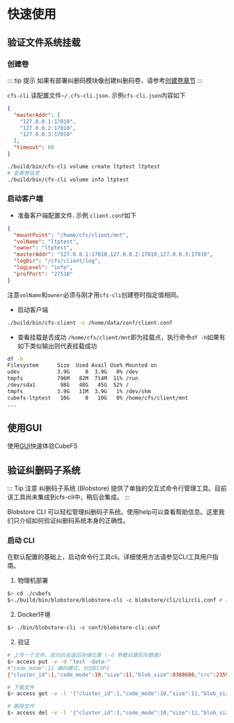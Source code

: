 # 快速使用

## 验证文件系统挂载

### 创建卷

::: tip 提示
如果有部署纠删码模块像创建纠删码卷，请参考[创建卷章节](../user-guide/volume.md)
:::

`cfs-cli` 读配置文件`~/.cfs-cli.json`. 示例`cfs-cli.json`内容如下

```json
{
  "masterAddr": [
    "127.0.0.1:17010",
    "127.0.0.2:17010",
    "127.0.0.3:17010"
  ],
  "timeout": 60
}
```

```bash
./build/bin/cfs-cli volume create ltptest ltptest
# 查看卷信息
./build/bin/cfs-cli volume info ltptest
```
### 启动客户端

- 准备客户端配置文件. 示例 `client.conf`如下

```json
{
  "mountPoint": "/home/cfs/client/mnt",
  "volName": "ltptest",
  "owner": "ltptest",
  "masterAddr": "127.0.0.1:17010,127.0.0.2:17010,127.0.0.3:17010",
  "logDir": "/cfs/client/log",
  "logLevel": "info",
  "profPort": "27510"
}
```

注意`volName`和`owner`必须与刚才用`cfs-cli`创建卷时指定值相同。

- 启动客户端
```bash
./build/bin/cfs-client -c /home/data/conf/client.conf
```

- 查看挂载是否成功
`/home/cfs/client/mnt`即为挂载点，执行命令`df -h`如果有如下类似输出则代表挂载成功
```bash
df -h
Filesystem      Size  Used Avail Use% Mounted on
udev            3.9G     0  3.9G   0% /dev
tmpfs           796M   82M  714M  11% /run
/dev/sda1        98G   48G   45G  52% /
tmpfs           3.9G   11M  3.9G   1% /dev/shm
cubefs-ltptest   10G     0   10G   0% /home/cfs/client/mnt
...
```
## 使用GUI
使用[GUI](../tools/gui.md)快速体验CubeFS

## 验证纠删码子系统
::: Tip
注意 纠删码子系统 (Blobstore) 提供了单独的交互式命令行管理工具。目前该工具尚未集成到cfs-cli中，稍后会集成。
:::

Blobstore CLI 可以轻松管理纠删码子系统。使用help可以查看帮助信息。这里我们只介绍如何验证纠删码系统本身的正确性。

### 启动 CLI
在默认配置的基础上，启动命令行工具cli。详细使用方法请参见CLI工具用户指南。

1. 物理机部署
```bash
$> cd ./cubefs
$>./build/bin/blobstore/blobstore-cli -c blobstore/cli/cli/cli.conf # 在access服务的机器上使用默认配置即可
```

2. Docker环境
```bash
$> ./bin/blobstore-cli -c conf/blobstore-cli.conf
```

2. 验证
```bash
# 上传一个文件，成功后会返回存储位置 (-d 参数后跟实际数据)
$> access put -v -d "test -data-"
#"code_mode":11 编码模式，对应EC3P3
{"cluster_id":1,"code_mode":10,"size":11,"blob_size":8388608,"crc":2359314771,"blobs":[{"min_bid":1844899,"vid":158458,"count":1}]}

# 下载文件
$> access get -v -l '{"cluster_id":1,"code_mode":10,"size":11,"blob_size":8388608,"crc":2359314771,"blobs":[{"min_bid":1844899,"vid":158458,"count":1}]}'

# 删除文件
$> access del -v -l '{"cluster_id":1,"code_mode":10,"size":11,"blob_size":8388608,"crc":2359314771,"blobs":[{"min_bid":1844899,"vid":158458,"count":1}]}'
```
